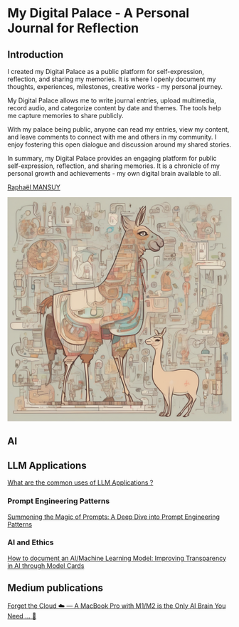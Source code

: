 # My Digital Palace - A Personal Journal for Reflection

## Introduction

I created my Digital Palace as a public platform for self-expression, reflection, and sharing my memories. It is where I openly document my thoughts, experiences, milestones, creative works - my personal journey.

My Digital Palace allows me to write journal entries, upload multimedia, record audio, and categorize content by date and themes. The tools help me capture memories to share publicly.

With my palace being public, anyone can read my entries, view my content, and leave comments to connect with me and others in my community. I enjoy fostering this open dialogue and discussion around my shared stories.

In summary, my Digital Palace provides an engaging platform for public self-expression, reflection, and sharing memories. It is a chronicle of my personal growth and achievements - my own digital brain available to all.

[Raphaël MANSUY](https://www.linkedin.com/in/raphaelmansuy/)

![Digital Palace](./00-assets/lamacard.png)


## AI

## LLM Applications

[What are the common uses of LLM Applications ?](./01-articles/prompt_engineering_patterns/llm_applications_use_cases/README.md)

### Prompt Engineering Patterns

[Summoning the Magic of Prompts: A Deep Dive into Prompt Engineering Patterns](./01-articles/prompt_engineering_patterns/README.md)

### AI and Ethics

[How to document an AI/Machine Learning Model: Improving Transparency in AI through Model Cards](https://github.com/raphaelmansuy/model_card_template/blob/main/README.md)

## Medium publications

[Forget the Cloud ☁️ — A MacBook Pro with M1/M2 is the Only AI Brain You Need … 🧠](https://medium.com/p/168ac77d78ab)
